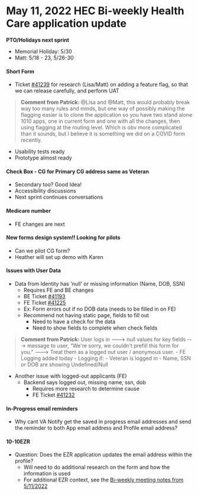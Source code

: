 # May 11, 2022 HEC Bi-weekly Health Care application update

**PTO/Holidays next sprint**
- Memorial Holiday: 5/30
- Matt: 5/18 - 23, 5/26-30


#### Short Form
- Ticket [#41239](https://app.zenhub.com/workspaces/10-10-health-apps-5fff0cfd1462b6000e320fc7/issues/department-of-veterans-affairs/va.gov-team/41239) for research (Lisa/Matt) on adding a feature flag, so that we can release carefully, and perform UAT
>**Comment from Patrick:**
>@Lisa and @Matt, this would probably break way too many rules and minds, but one way of possibly making the flagging easier is to clone the application so you have two stand alone 1010 apps, one in current form and one with all the changes, then using flagging at the routing level. Which is obv more complicated than it sounds, but I believe it is something we did on a COVID form recently.
- Usability tests ready
- Prototype almost ready
#### Check Box - CG for Primary CG address same as Veteran
- Secondary too? Good Idea!
- Accessibility discussions
- Next sprint continues conversations
#### Medicare number
- FE changes are next
#### New forms design system!!  Looking for pilots
- Can we pilot CG form?
- Heather will set up demo with Karen
#### Issues with User Data
- Data from Identity has 'null' or missing information (Name, DOB, SSN)
     - Requires FE and BE changes
     - BE Ticket [#41193](https://github.com/department-of-veterans-affairs/va.gov-team/issues/41193)
     - FE Ticket [#41225](https://github.com/department-of-veterans-affairs/va.gov-team/issues/41225)
     - Ex: Form errors out if no DOB data (needs to be filled in on FE)
     - Recommend not having static page, fields to fill out
          - Need to have a check for the data
          - Need to show fields to complete when check fields
>**Comment from Patrick:**
>User logs in ---> null values for key fields ---> message to user, “We're sorry, we couldn't prefill this form for you." ---> Treat them as a logged out user / anonymous user.
     - FE Logging added today
          - Logging if:
               - Veteran is logged in
               - Name, SSN or DOB are showing Undefined/Null
- Another issue with logged-out applicants (FE)
     - Backend says logged out, missing name, ssn, dob
          - Requires more research to determine cause
          - FE Ticket [#41232](https://github.com/department-of-veterans-affairs/va.gov-team/issues/41232)

#### In-Progress email reminders
- Why cant VA Notify get the saved in progress email addresses and send the reminder to both App email address and Profile email address?
#### 10-10EZR
- Question: Does the EZR application updates the email address within the profile?
     - Will need to do additional research on the form and how the information is used
     - For additional EZR context, see the [Bi-weekly meeting notes from 5/11/2022](https://github.com/department-of-veterans-affairs/va.gov-team/blob/master/products/health-care/application/va-application/product/Bi-weekly%20Stakeholder%20Mtg%20notes/5-11-22%20HEC%20Bi-weekly%20Health%20Care%20application%20update.md)




